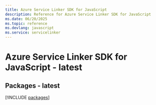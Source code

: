 ```yaml
---
title: Azure Service Linker SDK for JavaScript
description: Reference for Azure Service Linker SDK for JavaScript
ms.date: 06/20/2025
ms.topic: reference
ms.devlang: javascript
ms.service: servicelinker
---
```

# Azure Service Linker SDK for JavaScript - latest
## Packages - latest
[!INCLUDE [packages](service-linker-index.md)]